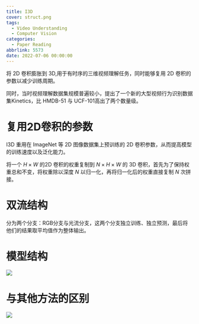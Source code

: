 ```yaml
---
title: I3D
cover: struct.png
tags:
  - Video Understanding
  - Computer Vision
categories:
  - Paper Reading
abbrlink: 5573
date: 2022-07-06 00:00:00
---
```

将 2D 卷积膨胀到 3D,用于有时序的三维视频理解任务，同时能够复用 2D 卷积的参数以减少训练周期。

同时，当时视频理解数据集规模普遍较小，提出了一个新的大型视频行为识别数据集Kinetics，比 HMDB-51 与 UCF-101高出了两个数量级。

# 复用2D卷积的参数
I3D 重用在 ImageNet 等 2D 图像数据集上预训练的 2D 卷积参数，从而提高模型的训练速度以及泛化能力。

将一个 $H \times W$ 的2D 卷积的权重复制到 $N \times H \times W$ 的 3D 卷积，首先为了保持权重总和不变，将权重除以深度 $N$ 以归一化，再将归一化后的权重直接复制 $N$ 次拼接。


# 双流结构
分为两个分支：RGB分支与光流分支，这两个分支独立训练、独立预测，最后将他们的结果取平均值作为整体输出。

# 模型结构
![](struct.png)

# 与其他方法的区别
![](difference.png)
